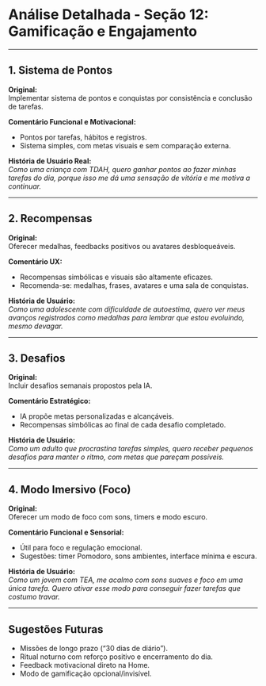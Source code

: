 # Análise Detalhada - Seção 12: Gamificação e Engajamento

---

## **1. Sistema de Pontos**

**Original:**  
Implementar sistema de pontos e conquistas por consistência e conclusão de tarefas.

**Comentário Funcional e Motivacional:**  
- Pontos por tarefas, hábitos e registros.  
- Sistema simples, com metas visuais e sem comparação externa.

**História de Usuário Real:**  
*Como uma criança com TDAH, quero ganhar pontos ao fazer minhas tarefas do dia, porque isso me dá uma sensação de vitória e me motiva a continuar.*

---

## **2. Recompensas**

**Original:**  
Oferecer medalhas, feedbacks positivos ou avatares desbloqueáveis.

**Comentário UX:**  
- Recompensas simbólicas e visuais são altamente eficazes.  
- Recomenda-se: medalhas, frases, avatares e uma sala de conquistas.

**História de Usuário:**  
*Como uma adolescente com dificuldade de autoestima, quero ver meus avanços registrados como medalhas para lembrar que estou evoluindo, mesmo devagar.*

---

## **3. Desafios**

**Original:**  
Incluir desafios semanais propostos pela IA.

**Comentário Estratégico:**  
- IA propõe metas personalizadas e alcançáveis.  
- Recompensas simbólicas ao final de cada desafio completado.

**História de Usuário:**  
*Como um adulto que procrastina tarefas simples, quero receber pequenos desafios para manter o ritmo, com metas que pareçam possíveis.*

---

## **4. Modo Imersivo (Foco)**

**Original:**  
Oferecer um modo de foco com sons, timers e modo escuro.

**Comentário Funcional e Sensorial:**  
- Útil para foco e regulação emocional.  
- Sugestões: timer Pomodoro, sons ambientes, interface mínima e escura.

**História de Usuário:**  
*Como um jovem com TEA, me acalmo com sons suaves e foco em uma única tarefa. Quero ativar esse modo para conseguir fazer tarefas que costumo travar.*

---

## **Sugestões Futuras**

- Missões de longo prazo (“30 dias de diário”).  
- Ritual noturno com reforço positivo e encerramento do dia.  
- Feedback motivacional direto na Home.  
- Modo de gamificação opcional/invisível.